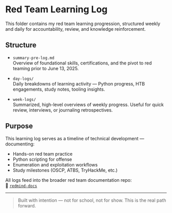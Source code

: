 # Red Team Learning Log

This folder contains my red team learning progression, structured weekly and daily for accountability, review, and knowledge reinforcement.

## Structure

- `summary-pre-log.md`  
  Overview of foundational skills, certifications, and the pivot to red teaming prior to June 13, 2025.

- `day-logs/`  
  Daily breakdowns of learning activity — Python progress, HTB engagements, study notes, tooling insights.

- `week-logs/`  
  Summarized, high-level overviews of weekly progress. Useful for quick review, interviews, or journaling retrospectives.

## Purpose

This learning log serves as a timeline of technical development — documenting:
- Hands-on red team practice
- Python scripting for offense
- Enumeration and exploitation workflows
- Study milestones (OSCP, ATBS, TryHackMe, etc.)

All logs feed into the broader red team documentation repo:  
📎 [`redmind-docs`](https://github.com/mermehr/redmind-docs)

---

>  Built with intention — not for school, not for show. This is the real path forward.
